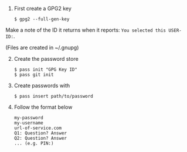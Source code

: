 1. First create a GPG2 key

    `$ gpg2 --full-gen-key`

Make a note of the ID it returns when it reports: `You selected this USER-ID:`.

(Files are created in ~/.gnupg)

2. Create the password store

    ```
    $ pass init "GPG Key ID"
    $ pass git init
    ```

3. Create passwords with

    `$ pass insert path/to/password`

4. Follow the format below

    ```
    my-password
    my-username
    url-of-service.com
    Q1: Question? Answer
    Q2: Question? Answer
    ... (e.g. PIN:)
    ```
